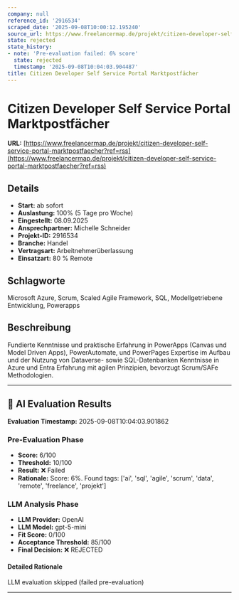 ```yaml
---
company: null
reference_id: '2916534'
scraped_date: '2025-09-08T10:00:12.195240'
source_url: https://www.freelancermap.de/projekt/citizen-developer-self-service-portal-marktpostfaecher?ref=rss
state: rejected
state_history:
- note: 'Pre-evaluation failed: 6% score'
  state: rejected
  timestamp: '2025-09-08T10:04:03.904487'
title: Citizen Developer Self Service Portal Marktpostfächer
---
```



# Citizen Developer Self Service Portal Marktpostfächer
**URL:** [https://www.freelancermap.de/projekt/citizen-developer-self-service-portal-marktpostfaecher?ref=rss](https://www.freelancermap.de/projekt/citizen-developer-self-service-portal-marktpostfaecher?ref=rss)
## Details
- **Start:** ab sofort
- **Auslastung:** 100% (5 Tage pro Woche)
- **Eingestellt:** 08.09.2025
- **Ansprechpartner:** Michelle Schneider
- **Projekt-ID:** 2916534
- **Branche:** Handel
- **Vertragsart:** Arbeitnehmerüberlassung
- **Einsatzart:** 80
                                                % Remote

## Schlagworte
Microsoft Azure, Scrum, Scaled Agile Framework, SQL, Modellgetriebene Entwicklung, Powerapps

## Beschreibung
Fundierte Kenntnisse und praktische Erfahrung in PowerApps (Canvas und Model Driven Apps), PowerAutomate, und PowerPages
Expertise im Aufbau und der Nutzung von Dataverse- sowie SQL-Datenbanken
Kenntnisse in Azure und Entra
Erfahrung mit agilen Prinzipien, bevorzugt Scrum/SAFe Methodologien.

---

## 🤖 AI Evaluation Results

**Evaluation Timestamp:** 2025-09-08T10:04:03.901862

### Pre-Evaluation Phase
- **Score:** 6/100
- **Threshold:** 10/100
- **Result:** ❌ Failed
- **Rationale:** Score: 6%. Found tags: ['ai', 'sql', 'agile', 'scrum', 'data', 'remote', 'freelance', 'projekt']

### LLM Analysis Phase
- **LLM Provider:** OpenAI
- **LLM Model:** gpt-5-mini
- **Fit Score:** 0/100
- **Acceptance Threshold:** 85/100
- **Final Decision:** ❌ REJECTED

#### Detailed Rationale
LLM evaluation skipped (failed pre-evaluation)

---
